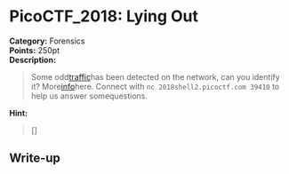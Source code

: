 <!-- This markdown file is writeup template. -->

# PicoCTF_2018:  Lying Out

**Category:** Forensics  
**Points:** 250pt  
**Description:**

> Some odd[traffic](//2018shell2.picoctf.com/static/c9e02ea652b3b88cca01bc0f19b33ea0/traffic.png)has been detected on the network, can you identify it? More[info](//2018shell2.picoctf.com/static/c9e02ea652b3b88cca01bc0f19b33ea0/info.txt)here. Connect with `nc 2018shell2.picoctf.com 39410` to help us answer somequestions.

**Hint:**

> []

## Write-up